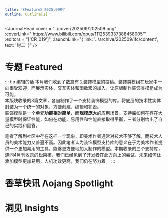 ```yaml
---
title: '《Feature》 2025.09期'
outline: Outline[1]
---
```


<!-- markdownlint-disable MD033 MD041 -->
<script setup>
    import { useData } from 'vitepress'

    const { isDark } = useData()
</script>

<JournalHead
    cover = "../cover/202509/202509.png"
    :coverLink="'https://www.bilibili.com/opus/1112539337388458005'"
    :editors = "['CR_019']",
    :launchLink="{ link: '../archive/202509/ifc/content', text: '封二' }"
/>

# 专题 Featured

::: tip 编辑的话
本月我们收到了数篇有关装饰模型的投稿。装饰类模组在玩家中一向很受欢迎，而展示实体、交互实体和函数宏的加入，让原版制作装饰类模组成为可能。  
本版块收录的3篇文章，各自制作了一个支持装饰模型的库。将底层的技术性实体封装为一个统一的对象，方便创建、编辑和销毁。  
装饰模型是一个**单元功能相对简单、而规模庞大**的应用场景。支持库如何在存在大量模型时保证性能，如何在功能、易用性和性能直接取得平衡，三者分别给出了自己的实践和回答。
    
笔者了解到社区中存在这样一个现象，即美术作者通常对技术不够了解，而技术人员的美术能力又普遍不高。因此笔者认为装饰模型支持库的意义在于为美术作者提供一个更加易用的工具，能够更方便地加入制作的模型。本期收录的三个支持库，连同4月刊收录的[松果核](/feature/archive/202504/0/content.md)，我们已经见到了开发者在此方向上的尝试，未来如何让添加模型更加易用，人机功效更高，我们仍在努力着。
:::

<IndexCompatible
    title = "简单、轻量、优雅——dc装饰模型支持库"
    url = "../archive/202509/0/content"
    authorName = "CR_019"
    abstract = "Decoration Creator Kit（dc），是一个面向MC高版本（1.20.5+）的装饰模型的支持库。它支持开发者使用至少两条指令，在游戏内注册一个可交互的模型。注册的模型可以像方块一样直接放置、互动和破坏，也能像实体一样移动、旋转，以及对玩家的互动做出各种反馈。因此，该支持库十分适合装饰向模型的作者使用。"
    avatarUrl = '../archive/_authors/cr_019.jpg'
    :socialLinks="[
        { name: 'BiliBili', url: 'https://space.bilibili.com/85292644' },
        { name: 'GitHub', url: 'https://github.com/CR-019' }
    ]"
    background = '../archive/202509/_assets/0.png'
/>

<IndexCompatible
    title = "像写诗一样制作可交互模型"
    url = "../archive/202509/1/content"
    authorName = "SKSAMA"
    abstract = "SK Model Workspace(模型工作空间)，旨在通过简单的方式，创建可交互，可复用的模型，同时具有丰富的接口和较强的可拓展性。本支持库支持染色、移动、动画等多种操作。"
    avatarUrl = '../archive/_authors/sk.jpg'
    :socialLinks="[
        { name: 'BiliBili', url: 'https://space.bilibili.com/1546917549' },
        { name: 'GitHub', url: 'https://github.com/ymqlgthbSakuraDream' }
    ]"
    background = '../archive/202509/_assets/1.jpg'
/>

<IndexCompatible
    title = "自然工艺 - 高版本自定义模型框架"
    url = "../archive/202509/2/content"
    authorName = "七柏"
    avatarUrl = '../archive/_authors/七柏.jpg'
    :socialLinks="[
        { name: 'BiliBili', url: 'https://space.bilibili.com/405830542' }
    ]"
    :extraAuthors="[
      {
        authorName: 'Nox_Obscura',
        avatarUrl: '../archive/_authors/nox_obscura.jpg',
        socialLinks:[
          { name: 'BiliBili', url: 'https://space.bilibili.com/1184771713' }
        ]
      }
    ]"
    abstract = "自 1.16 版本以来进行的多次更新, 极大程度拓展了高版本数据包的操作空间。 以此为基础, 编写了一个高版本自定义交互模型支持框架, 以便玩家添加各式各样的模型来丰富游戏体验。"
    background = '../archive/202509/_assets/2.png'
/>



# 香草快讯 Λojang Spotlight

<IndexCompatible
    title = "香草快讯 - 2025年9月"
    url = "../archive/202509/spotlight/content"
    authorName = "Alumopper"
    abstract = "这里是香草快讯，全Minecraft最Vanilla的技术性快照新闻，由本社记者香草狐为你报道最新快照消息~本月更新破坏性较小，实用性一般，总体属于 大杯上 水平。
"
    avatarUrl = '../archive/_authors/alumopper.jpg'
    :socialLinks="[
        { name: 'BiliBili', url: 'https://space.bilibili.com/280394409' },
        { name: 'GitHub', url: 'https://github.com/Alumopper' }
    ]"
    background = '../archive/202509/_assets/spotlight.png'
/>

# 洞见 Insights

<IndexCompatible
    title = "着色器02 核心着色器的工作流程（上）"
    url = "../archive/202509/3/content"
    authorName = "轩宇1725"
    abstract = "本文详解Minecraft顶点着色器的工作流程，重点讲解GLSL基础、顶点属性与uniform变量，并通过MVP变换推导ModelViewMat和ProjMat矩阵，阐明坐标从模型空间到裁剪空间的转换原理，帮助理解视角、投影及齐次坐标的数学机制。。"
    avatarUrl = '../archive/_authors/轩宇1725.jpg'
    :socialLinks="[
        { name: 'BiliBili', url: 'https://space.bilibili.com/104432208' }
    ]"
    background = '../archive/202509/_assets/3.png'
/>

<IndexCompatible
    title = "虚空数据核心『寻回犬』模块的开发分享"
    url = "../archive/202509/4/content"
    authorName = "Rainbow_"
    abstract = "本文介绍了为防止实体丢失开发的监控和找回模块。发现了通过 execute on origin 可以找到已卸载的实体这一方法，并进行了简单测试。测试结果为：至少可以找到五分钟之前卸载的实体，不能在实体已卸载时变更 origin，只能提前锁定。"
    avatarUrl = '../archive/_authors/Rainbow_.png'
    :socialLinks="[
        { name: 'BiliBili', url: 'https://space.bilibili.com/11313906' }
    ]"
    background = '../archive/202509/_assets/4.jpg'
/>

<IndexCompatible
    title = "聊天栏卷轴式用户界面：历史背景与代码实现"
    url = "../archive/202509/5/content"
    authorName = "皮革剑"
    abstract = "文章从命令史角度出发介绍了一种最早于1.15版本即可实现的用户交互界面————聊天栏卷轴式用户界面，并通过一个示例展示了其原理。"
    avatarUrl = '../archive/_authors/皮革剑.jpg'
    :socialLinks="[
        { name: 'BiliBili', url: 'https://space.bilibili.com/2127740148' }
    ]"
    background = '../archive/202509/_assets/5.png'
/>

<IndexCompatible
    title = "命令中的实体锚点和执行锚点"
    url = "../archive/202509/6/content"
    authorName = "徐木弦"
    abstract = "本文研究内容源自于一则数据包笑话：Mojang员工小时候被教导说直视他人的眼睛时要往人家头顶上的空气看，观察下来才发现他默认把自己的脚当作眼睛，拿自己的脚去看别人的眼睛。"
    avatarUrl = '../archive/_authors/徐木弦.jpg'
    :socialLinks="[
        { name: 'BiliBili', url: 'https://space.bilibili.com/449298404' }
    ]"
    background = '../archive/202509/_assets/6.png'
/>

<IndexCompatible
    title = "数据包向资源包着色器传入参数"
    url = "../archive/202509/7/content"
    authorName = "MC作死狼王"
    abstract = "本文介绍了一种通过数据包向资源包着色器传入参数的方法，这能够使得着色器更加可控，能够应用在各种mc原版项目中，增强表现力。"
    avatarUrl = '../archive/_authors/狼王.jpg'
    :socialLinks="[
        { name: 'BiliBili', url: 'https://space.bilibili.com/508626439' }
    ]"
/>

<ClientOnly>
  <GiscusComment
    repo="CR-019/datapack-index"
    repoId="R_kgDONRhuqw"
    category="闲聊 Chats"
    categoryId="DIC_kwDONRhuq84CkchW"
    mapping="number"
    term="24"
    :strict="false"
    :reactionsEnabled="true"
    emitMetadata="0"
    inputPosition="top"
    :theme="isDark ? 'dark' : 'light'"
    lang="zh-CN"
    loading="lazy"
    class="giscus-wrapper"
  />
</ClientOnly>

<style>
.giscus-wrapper {
  margin: 3rem auto;
  max-width: 800px;
  padding-top: 2rem;
  border-top: 1px solid var(--vp-c-divider);
}
</style>